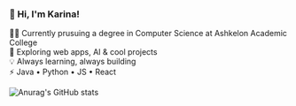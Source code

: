 ### 👋 Hi, I'm Karina! <br/>

👩‍💻 Currently prusuing a degree in Computer Science at Ashkelon Academic College <br/>
🚀 Exploring web apps, AI & cool projects <br/>
💡 Always learning, always building <br/>
⚡ Java • Python • JS • React


![Anurag's GitHub stats](https://github-readme-stats.vercel.app/api?username=karinak2001&show_icons=true&theme=cobalt)
